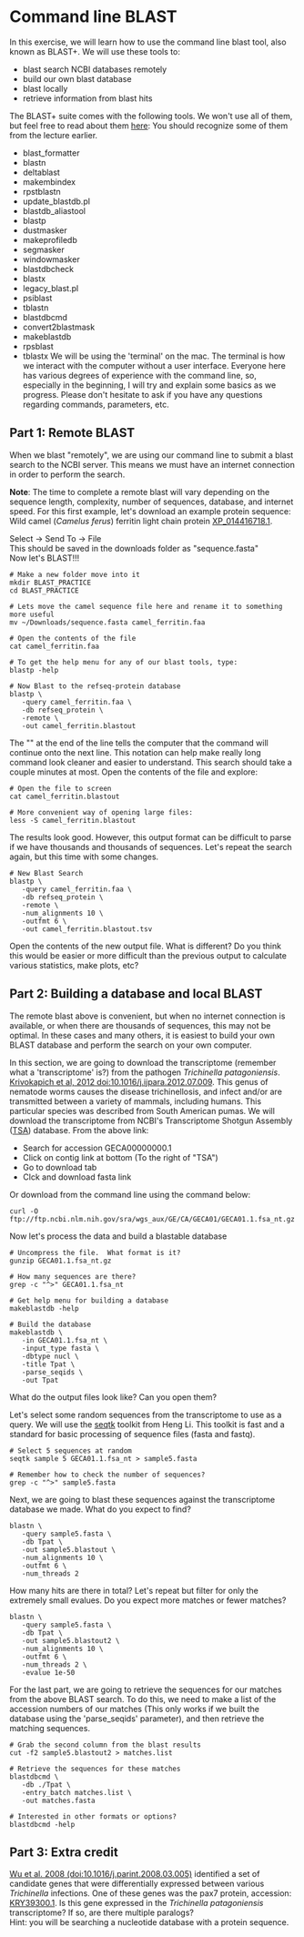 # Command line BLAST
In this exercise, we will learn how to use the command line blast tool, also known as BLAST+.  We will use these tools to:
- blast search NCBI databases remotely
- build our own blast database
- blast locally
- retrieve information from blast hits

The BLAST+ suite comes with the following tools.  We won't use all of them, but feel free to read about them [here](https://www.ncbi.nlm.nih.gov/books/NBK279690/):  You should recognize some of them from the lecture earlier.
- blast_formatter
- blastn
- deltablast
- makembindex
- rpstblastn
- update_blastdb.pl
- blastdb_aliastool
- blastp
- dustmasker
- makeprofiledb
- segmasker
- windowmasker
- blastdbcheck
- blastx
- legacy_blast.pl
- psiblast
- tblastn
- blastdbcmd
- convert2blastmask
- makeblastdb
- rpsblast
- tblastx
We will be using the 'terminal' on the mac.  The terminal is how we interact with the computer without a user interface. Everyone here has various degrees of experience with the command line, so, especially in the beginning, I will try and explain some basics as we progress.  Please don't hesitate to ask if you have any questions regarding commands, parameters, etc.

## Part 1:  Remote BLAST
When we blast "remotely", we are using our command line to submit a blast search to the NCBI server.
This means we must have an internet connection in order to perform the search.

**Note**: The time to complete a remote blast will vary depending on the sequence length, complexity, number of sequences, database, and internet speed.
For this first example, let's download an example protein sequence:
Wild camel (*Camelus ferus*) ferritin light chain protein [XP_014416718.1](https://www.ncbi.nlm.nih.gov/protein/XP_014416718.1).

Select -> Send To -> File  
This should be saved in the downloads folder as "sequence.fasta"  
Now let's BLAST!!!
```
# Make a new folder move into it
mkdir BLAST_PRACTICE
cd BLAST_PRACTICE

# Lets move the camel sequence file here and rename it to something more useful
mv ~/Downloads/sequence.fasta camel_ferritin.faa

# Open the contents of the file
cat camel_ferritin.faa

# To get the help menu for any of our blast tools, type:
blastp -help

# Now Blast to the refseq-protein database
blastp \
   -query camel_ferritin.faa \
   -db refseq_protein \
   -remote \
   -out camel_ferritin.blastout
```
The "\" at the end of the line tells the computer that the command will continue onto the next line. This notation can help make really long command look cleaner and easier to understand.
This search should take a couple minutes at most.  Open the contents of the file and explore:
```
# Open the file to screen
cat camel_ferritin.blastout

# More convenient way of opening large files:
less -S camel_ferritin.blastout
```
The results look good. However, this output format can be difficult to parse if we have thousands and thousands of sequences.
Let's repeat the search again, but this time with some changes.
```
# New Blast Search
blastp \
   -query camel_ferritin.faa \
   -db refseq_protein \
   -remote \
   -num_alignments 10 \
   -outfmt 6 \
   -out camel_ferritin.blastout.tsv
```
Open the contents of the new output file.
What is different?  Do you think this would be easier or more difficult than the previous output to calculate various statistics, make plots, etc?

## Part 2:  Building a database and local BLAST
The remote blast above is convenient, but when no internet connection is available, or when there are thousands of sequences, this may not be optimal.  In these cases and many others, it is easiest to build your own BLAST database and perform the search on your own computer.

In this section, we are going to download the transcriptome (remember what a 'transcriptome' is?) from the pathogen *Trichinella patagoniensis*.  [Krivokapich et al, 2012 doi:10.1016/j.ijpara.2012.07.009](http://www.sciencedirect.com/science/article/pii/S0020751912001932). This genus of nematode worms causes the disease trichinellosis, and infect and/or are transmitted between a variety of mammals, including humans. This particular species was described from South American pumas. We will download the transcriptome from NCBI's Transcriptome Shotgun Assembly ([TSA](https://www.ncbi.nlm.nih.gov/genbank/tsa/)) database.
From the above link:
- Search for accession GECA00000000.1
- Click on contig link at bottom (To the right of "TSA")
- Go to download tab
- Clck and download fasta link

Or download from the command line using the command below:
```
curl -O ftp://ftp.ncbi.nlm.nih.gov/sra/wgs_aux/GE/CA/GECA01/GECA01.1.fsa_nt.gz
```

Now let's process the data and build a blastable database
```
# Uncompress the file.  What format is it?
gunzip GECA01.1.fsa_nt.gz

# How many sequences are there?
grep -c "^>" GECA01.1.fsa_nt

# Get help menu for building a database
makeblastdb -help

# Build the database
makeblastdb \
   -in GECA01.1.fsa_nt \
   -input_type fasta \
   -dbtype nucl \
   -title Tpat \
   -parse_seqids \
   -out Tpat
```
What do the output files look like?  Can you open them?

Let's select some random sequences from the transcriptome to use as a query.  We will use the [seqtk](https://github.com/lh3/seqtk) toolkit from Heng Li. This toolkit is fast and a standard for basic processing of sequence files (fasta and fastq).
```
# Select 5 sequences at random
seqtk sample 5 GECA01.1.fsa_nt > sample5.fasta

# Remember how to check the number of sequences?
grep -c "^>" sample5.fasta
```
Next, we are going to blast these sequences against the transcriptome database we made. What do you expect to find?
```
blastn \
   -query sample5.fasta \
   -db Tpat \
   -out sample5.blastout \
   -num_alignments 10 \
   -outfmt 6 \
   -num_threads 2
```
How many hits are there in total?
Let's repeat but filter for only the extremely small evalues.
Do you expect more matches or fewer matches?
```
blastn \
   -query sample5.fasta \
   -db Tpat \
   -out sample5.blastout2 \
   -num_alignments 10 \
   -outfmt 6 \
   -num_threads 2 \
   -evalue 1e-50
```
For the last part, we are going to retrieve the sequences for our matches from the above BLAST search.
To do this, we need to make a list of the accession numbers of our matches (This only works if we built the database using the 'parse_seqids' parameter), and then retrieve the matching sequences.
```
# Grab the second column from the blast results
cut -f2 sample5.blastout2 > matches.list

# Retrieve the sequences for these matches
blastdbcmd \
   -db ./Tpat \
   -entry_batch matches.list \
   -out matches.fasta

# Interested in other formats or options?
blastdbcmd -help
```

## Part 3: Extra credit
[Wu et al. 2008 (doi:10.1016/j.parint.2008.03.005)](http://www.sciencedirect.com/science/article/pii/S1383576908000391) identified a set of candidate genes that were differentially expressed between various *Trichinella* infections.  One of these genes was the pax7 protein, accession: [KRY39300.1](https://www.ncbi.nlm.nih.gov/protein/954373245?report=fasta).
Is this gene expressed in the *Trichinella patagoniensis* transcriptome?
If so, are there multiple paralogs?  
Hint: you will be searching a nucleotide database with a protein sequence.




